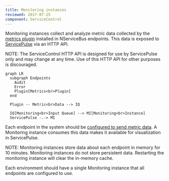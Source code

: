 ```yaml
---
title: Monitoring instances
reviewed: 2017-07-25
component: ServiceControl
---
```


Monitoring instances collect and analyze metric data collected by the [metrics plugin](/nservicebus/operations/metrics/) installed in NServiceBus endpoints. This data is exposed to [ServicePulse](/servicepulse/) via an HTTP API.

NOTE: The ServiceControl HTTP API is designed for use by ServicePulse only and may change at any time. Use of this HTTP API for other purposes is discouraged.

```mermaid
graph LR
  subgraph Endpoints
    Audit
    Error
    Plugin[Metrics<br>Plugin]
  end

  Plugin -- Metric<br>Data --> IQ
	
  IQ[Monitoring<br>Input Queue] --> MI[Monitoring<br>Instance]
  ServicePulse -.-> MI
```

Each endpoint in the system should be [configured to send metric data](/nservicebus/operations/metrics/). A Monitoring instance consumes this data makes it available for visualization in ServicePulse. 

NOTE: Monitoring instances store data about each endpoint in memory for 10 minutes. Monitoring instances do not store persistent data. Restarting the monitoring instance will clear the in-memory cache.

Each environment should have a single Monitoring instance that all endpoints are configured to use.